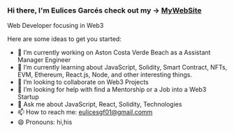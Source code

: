 ### Hi there, I'm Eulices Garcés check out my -> [MyWebSite](www.eulicesgarces.com)

Web Developer focusing in Web3 

Here are some ideas to get you started:

- 🔭 I’m currently working on Aston Costa Verde Beach as a Assistant Manager Engineer
- 🌱 I’m currently learning about JavaScript, Solidity, Smart Contract, NFTs, EVM, Ethereum, React.js, Node, and other interesting things.
- 👯 I’m looking to collaborate on Web3 Projects
- 🤔 I’m looking for help with find a Mentorship or a Job into a Web3 Startup
- 💬 Ask me about JavaScript, React, Solidity, Technologies
- 📫 How to reach me: eulicesgf01@gmail.comm 
- 😄 Pronouns: hi,his
